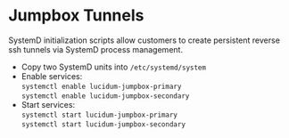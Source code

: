 # Jumpbox Tunnels

SystemD initialization scripts allow customers to create persistent reverse ssh tunnels via SystemD process management.
  - Copy two SystemD units into `/etc/systemd/system`
  - Enable services:\
    `systemctl enable lucidum-jumpbox-primary`\
    `systemctl enable lucidum-jumpbox-secondary`
  - Start services:\
    `systemctl start lucidum-jumpbox-primary`\
    `systemctl start lucidum-jumpbox-secondary`
